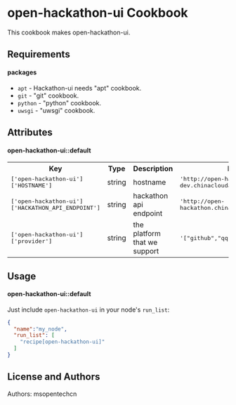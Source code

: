 open-hackathon-ui Cookbook
==================
This cookbook makes open-hackathon-ui.

Requirements
------------

#### packages
- `apt` - Hackathon-ui needs "apt" cookbook.
- `git` - "git" cookbook.
- `python` - "python" cookbook.
- `uwsgi` - "uwsgi" cookbook.

Attributes
----------

#### open-hackathon-ui::default
<table>
  <tr>
    <th>Key</th>
    <th>Type</th>
    <th>Description</th>
    <th>Default</th>
  </tr>
  <tr>
    <td><tt>['open-hackathon-ui']['HOSTNAME']</tt></td>
    <td>string</td>
    <td>hostname</td>
    <td><tt>'http://open-hackathon-dev.chinacloudapp.cn'</tt></td>
  </tr>
  <tr>
    <td><tt>['open-hackathon-ui']['HACKATHON_API_ENDPOINT']</tt></td>
    <td>string</td>
    <td>hackathon api endpoint</td>
    <td><tt>'http://open-hackathon.chinacloudapp.cn:15002'</tt></td>
  </tr>
  <tr>
    <td><tt>['open-hackathon-ui']['provider']</tt></td>
    <td>string</td>
    <td>the platform that we support</td>
    <td><tt>'["github","qq","gitcafe","weibo"]'</tt></td>
  </tr>

</table>

Usage
-----
#### open-hackathon-ui::default

Just include `open-hackathon-ui` in your node's `run_list`:

```json
{
  "name":"my_node",
  "run_list": [
    "recipe[open-hackathon-ui]"
  ]
}
```

License and Authors
-------------------
Authors: msopentechcn
